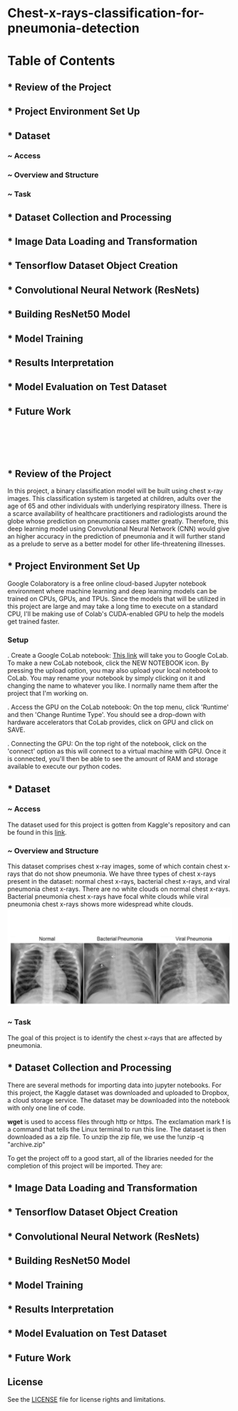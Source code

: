 # Chest-x-rays-classification-for-pneumonia-detection

# Table of Contents

## * Review of the Project

## * Project Environment Set Up

## * Dataset  
   ###  ~ Access
   ###  ~ Overview and Structure
   ###  ~ Task

## * Dataset Collection and Processing

## * Image Data Loading and Transformation

## * Tensorflow Dataset Object Creation

## * Convolutional Neural Network (ResNets)
   
## * Building ResNet50 Model

## * Model Training

## * Results Interpretation

## * Model Evaluation on Test Dataset

## * Future Work
<br>
<br/>
<br> <br/>

## * Review of the Project

In this project, a binary classification model will be built using chest x-ray images. This classification system is targeted at children, adults over the age of 65 and other individuals with underlying respiratory illness. There is a scarce availability of healthcare practitioners and radiologists around the globe whose prediction on pneumonia cases matter greatly. Therefore, this deep learning model using Convolutional Neural Network (CNN) would give an higher accuracy in the prediction of pneumonia and it will further stand as a prelude to serve as a better model for other life-threatening illnesses.

## * Project Environment Set Up
Google Colaboratory is a free online cloud-based Jupyter notebook environment where machine learning and deep learning models can be trained on CPUs, GPUs, and TPUs. Since the models that will be utilized in this project are large and may take a long time to execute on a standard CPU, I'll be making use of Colab's CUDA-enabled GPU to help the models get trained faster.

### Setup
. Create a Google CoLab notebook: [This link](https://colab.research.google.com/) will take you to Google CoLab. To make a new CoLab notebook, click the NEW NOTEBOOK icon. By pressing the upload option, you may also upload your local notebook to CoLab. You may rename your notebook by simply clicking on it and changing the name to whatever you like. I normally name them after the project that I'm working on.

. Access the GPU on the CoLab notebook: On the top menu, click 'Runtime' and then 'Change Runtime Type'. You should see a drop-down with hardware accelerators that CoLab provides, click on GPU and click on SAVE.

. Connecting the GPU: On the top right of the notebook, click on the 'connect' option as this will connect to a virtual machine with GPU. Once it is connected, you'll then be able to see the amount of RAM and storage available to execute our python codes.

## * Dataset

 ###  ~ Access
 The dataset used for this project is gotten from Kaggle's repository and can be found in this [link](https://www.kaggle.com/paultimothymooney/chest-xray-pneumonia).

###  ~ Overview and Structure
This dataset comprises chest x-ray images, some of which contain chest x-rays that do not show pneumonia. We have three types of chest x-rays present in the dataset: normal chest x-rays, bacterial chest x-rays, and viral pneumonia chest x-rays. 
There are no white clouds on normal chest x-rays. Bacterial pneumonia chest x-rays have focal white clouds while viral pneumonia chest x-rays shows more widespread white clouds.
![x-rays](https://github.com/OREJAH/Chest-x-rays-classification-for-pneumonia-detection/blob/main/x-rays.PNG)
 ###  ~ Task
 The goal of this project is to identify the chest x-rays that are affected by pneumonia.
 
## * Dataset Collection and Processing
There are several methods for importing data into jupyter notebooks. For this project, the Kaggle dataset was downloaded and uploaded to Dropbox, a cloud storage service. The dataset may be downloaded into the notebook with only one line of code.

**wget** is used to access files through http or https. The exclamation mark **!** is a command that tells the Linux terminal to run this line. The dataset is then downloaded as a zip file. To unzip the zip file, we use the !unzip  -q  "archive.zip"

To get the project off to a good start, all of the libraries needed for the completion of this project will be imported. They are:


## * Image Data Loading and Transformation






## * Tensorflow Dataset Object Creation








## * Convolutional Neural Network (ResNets)




   
## * Building ResNet50 Model






## * Model Training





## * Results Interpretation






## * Model Evaluation on Test Dataset





## * Future Work

 
 
 
 
 
## License

See the [LICENSE](https://github.com/OREJAH/Chest-x-rays-classification-for-pneumonia-detection/blob/main/LICENSE.md) file for license rights and limitations.

